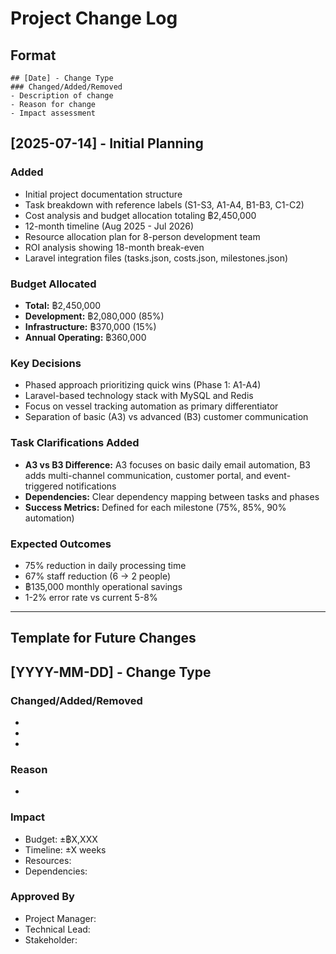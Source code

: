 # Project Change Log

## Format
```
## [Date] - Change Type
### Changed/Added/Removed
- Description of change
- Reason for change
- Impact assessment
```

## [2025-07-14] - Initial Planning
### Added
- Initial project documentation structure
- Task breakdown with reference labels (S1-S3, A1-A4, B1-B3, C1-C2)
- Cost analysis and budget allocation totaling ฿2,450,000
- 12-month timeline (Aug 2025 - Jul 2026)
- Resource allocation plan for 8-person development team
- ROI analysis showing 18-month break-even
- Laravel integration files (tasks.json, costs.json, milestones.json)

### Budget Allocated
- **Total:** ฿2,450,000
- **Development:** ฿2,080,000 (85%)
- **Infrastructure:** ฿370,000 (15%)
- **Annual Operating:** ฿360,000

### Key Decisions
- Phased approach prioritizing quick wins (Phase 1: A1-A4)
- Laravel-based technology stack with MySQL and Redis
- Focus on vessel tracking automation as primary differentiator
- Separation of basic (A3) vs advanced (B3) customer communication

### Task Clarifications Added
- **A3 vs B3 Difference:** A3 focuses on basic daily email automation, B3 adds multi-channel communication, customer portal, and event-triggered notifications
- **Dependencies:** Clear dependency mapping between tasks and phases
- **Success Metrics:** Defined for each milestone (75%, 85%, 90% automation)

### Expected Outcomes
- 75% reduction in daily processing time
- 67% staff reduction (6 → 2 people)
- ฿135,000 monthly operational savings
- 1-2% error rate vs current 5-8%

---

## Template for Future Changes

## [YYYY-MM-DD] - Change Type
### Changed/Added/Removed
- 
- 
- 

### Reason
- 

### Impact
- Budget: ±฿X,XXX
- Timeline: ±X weeks  
- Resources: 
- Dependencies: 

### Approved By
- Project Manager: 
- Technical Lead:
- Stakeholder: